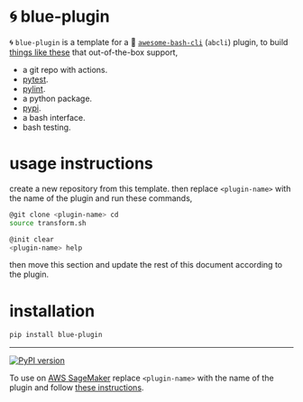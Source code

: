 # 🌀 blue-plugin

🌀 `blue-plugin` is a template for a 🚀 [`awesome-bash-cli`](https://github.com/kamangir/awesome-bash-cli) (`abcli`) plugin, to build [things like these](https://github.com/kamangir?tab=repositories) that out-of-the-box support,

- a git repo with actions.
- [pytest](https://docs.pytest.org/).
- [pylint](https://pypi.org/project/pylint/).
- a python package.
- [pypi](https://pypi.org/).
- a bash interface.
- bash testing.

# usage instructions

create a new repository from this template. then replace `<plugin-name>` with the name of the plugin and run these commands,

```bash
@git clone <plugin-name> cd
source transform.sh

@init clear
<plugin-name> help
```

then move this section and update the rest of this document according to the plugin.

# installation

```bash
pip install blue-plugin
```

---

[![PyPI version](https://img.shields.io/pypi/v/blueness.svg)](https://pypi.org/project/blueness/)

To use on [AWS SageMaker](https://aws.amazon.com/sagemaker/) replace `<plugin-name>` with the name of the plugin and follow [these instructions](https://github.com/kamangir/blue-plugin/blob/main/SageMaker.md).
